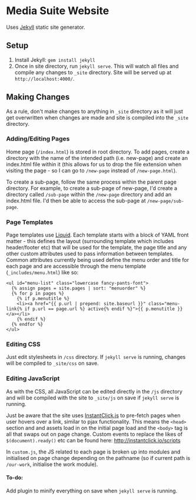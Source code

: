 # Media Suite Website

Uses [Jekyll](https://jekyllrb.com/) static site generator.

## Setup

1. Install Jekyll: `gem install jekyll`
2. Once in site directory, run `jekyll serve`. This will watch all files and compile any changes to `_site` directory. Site will be served up at `http://localhost:4000/`.

## Making Changes

As a rule, don't make changes to anything in `_site` directory as it will just get overwritten when changes are made and site is compiled into the `_site` directory.

### Adding/Editing Pages

Home page (`/index.html`) is stored in root directory. To add pages, create a directory with the name of the intended path (i.e. new-page) and create an index.html file within it (this allows for us to drop the file extension when visiting the page - so I can go to `/new-page` instead of `/new-page.html`).

To create a sub-page, follow the same process within the parent page directory. For example, to create a sub-page of new-page, I'd create a directory called `/sub-page` within the `/new-page` directory and add an index.html file. I'd then be able to access the sub-page at `/new-page/sub-page`.

### Page Templates

Page templates use [Liquid](http://liquidmarkup.org/). Each template starts with a block of YAML front matter - this defines the layout (surrounding template which includes header/footer etc) that will be used for the template, the page title and any other custom attributes used to pass information between templates. Common attributes currently being used define the menu order and title for each page and are accessible through the menu template (`_includes/menu.html`) like so:
```
<ul id="menu-list" class="lowercase fancy-pants-font">
  {% assign pages = site.pages | sort: "menuorder" %}
  {% for p in pages %}
    {% if p.menutitle %}
    <li><a href="{{ p.url | prepend: site.baseurl }}" class="menu-link{% if p.url == page.url %} active{% endif %}">{{ p.menutitle }}</a></li>
    {% endif %}
  {% endfor %}
</ul>
```

### Editing CSS

Just edit stylesheets in `/css` directory. If `jekyll serve` is running, changes will be compiled to `_site/css` on save.

### Editing JavaScript

As with the CSS, all JavaScript can be edited directly in the `/js` directory and will be compiled with the site to  `_site/js` on save if `jekyll serve` is running.

Just be aware that the site uses [InstantClick.js](http://instantclick.io/) to pre-fetch pages when user hovers over a link, similar to pjax functionality. This means the `<head>` section and and assets load in on the initial page load and the `<body>` tag is all that swaps out on page change. Custom events to replace the likes of `$(document).ready()` etc can be found here: http://instantclick.io/scripts

In `custom.js`, the JS related to each page is broken up into modules and initialised on page change depending on the pathname (so if current path is `/our-work`, initialise the work module).

#### To-do:

Add plugin to minify everything on save when `jekyll serve` is running.
